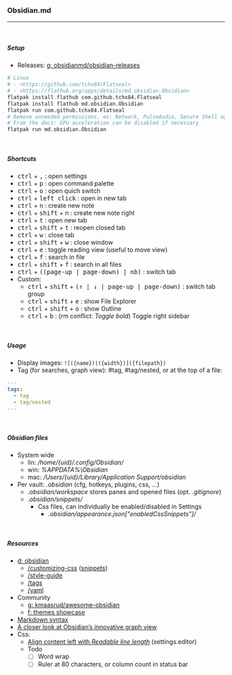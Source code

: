 ### Obsidian.md
---

<br />

##### Setup
- Releases: [g: obsidianmd/obsidian-releases](https://github.com/obsidianmd/obsidian-releases/releases/)

```sh
# Linux
# - <https://github.com/tchx84/Flatseal>
# - <https://flathub.org/apps/details/md.obsidian.Obsidian>
flatpak install flathub com.github.tchx84.Flatseal
flatpak install flathub md.obsidian.Obsidian
flatpak run com.github.tchx84.Flatseal
# Remove unneeded permissions, ex: Network, PulseAudio, Secure Shell agent
# From the docs: GPU acceleration can be disabled if necessary
flatpak run md.obsidian.Obsidian
```

<br />

##### Shortcuts
- <kbd>ctrl</kbd> + <kbd>,</kbd> : open settings
- <kbd>ctrl</kbd> + <kbd>p</kbd> : open command palette
- <kbd>ctrl</kbd> + <kbd>o</kbd> : open quich switch
- <kbd>ctrl</kbd> + <kbd>left click</kbd> : open in new tab
- <kbd>ctrl</kbd> + <kbd>n</kbd> : create new note
- <kbd>ctrl</kbd> + <kbd>shift</kbd> + <kbd>n</kbd> : create new note right
- <kbd>ctrl</kbd> + <kbd>t</kbd> : open new tab
- <kbd>ctrl</kbd> + <kbd>shift</kbd> + <kbd>t</kbd> : reopen closed tab
- <kbd>ctrl</kbd> + <kbd>w</kbd> : close tab
- <kbd>ctrl</kbd> + <kbd>shift</kbd> + <kbd>w</kbd> : close window
- <kbd>ctrl</kbd> + <kbd>e</kbd> : toggle reading view (useful to move view)
- <kbd>ctrl</kbd> + <kbd>f</kbd> : search in file
- <kbd>ctrl</kbd> + <kbd>shift</kbd> + <kbd>f</kbd> : search in all files
- <kbd>ctrl</kbd> + <kbd>((page-up | page-down) | nb)</kbd> : switch tab
- Custom:
  - <kbd>ctrl</kbd> + <kbd>shift</kbd> + <kbd>(↑ | ↓ | page-up | page-down)</kbd> : switch tab group
  - <kbd>ctrl</kbd> + <kbd>shift</kbd> + <kbd>e</kbd> : show File Explorer
  - <kbd>ctrl</kbd> + <kbd>shift</kbd> + <kbd>o</kbd> : show Outline
  - <kbd>ctrl</kbd> + <kbd>b</kbd> : (rm conflict: *Toggle bold*) Toggle right sidebar

<br />

##### Usage
- Display images: `![({name})|({width})]({filepath})`
- Tag (for searches, graph view): #tag, #tag/nested, or at the top of a file:

```yaml
---
tags:
  - tag
  - tag/nested
---
```

<br />

##### Obsidian files
- System wide
  - lin: */home/{uid}/.config/Obsidian/*
  - win: *%APPDATA%\Obsidian*
  - mac: */Users/{uid}/Library/Application Support/obsidian*
- Per vault: *.obsidian* (cfg, hotkeys, plugins, css, ...)
  - *.obsidian/workspace* stores panes and opened files (opt. *.gitignore*)
  - *.obsidian/snippets/*
    - Css files, can individually be enabled/disabled in Settings
      - *.obsidian/appearance.json["enabledCssSnippets"]/*

<br />

##### Resources
- [d: obsidian](<https://help.obsidian.md/Obsidian/Index>)
  - [/customizing-css](<https://help.obsidian.md/Advanced+topics/Customizing+CSS>) ([snippets](<https://github.com/Dmytro-Shulha/obsidian-css-snippets/tree/master/Snippets>))
  - [/style-guide](<https://help.obsidian.md/Contributing+to+Obsidian/Style+guide>)
  - [/tags](<https://help.obsidian.md/How+to/Working+with+tags>)
  - [/yaml](<https://help.obsidian.md/Advanced+topics/YAML+front+matter>)
- Community
  - [g: kmaasrud/awesome-obsidian](<https://github.com/kmaasrud/awesome-obsidian>)
  - [f: themes showcase](<https://forum.obsidian.md/t/meta-post-css-themes-showcase/76/1>)
- [Markdown syntax](<https://www.markdownguide.org/cheat-sheet/>)
- [A closer look at Obsidian’s innovative graph view](<https://mindmappingsoftwareblog.com/obsidian-graph-view/>)
- Css:
  - [Align content left with *Readable line length*](<https://forum.obsidian.md/t/large-margin-on-the-left-side-of-the-text-how-to-make-it-narrower/3265/8>) (settings.editor)
  - Todo
    - [ ] Word wrap
    - [ ] Ruler at 80 characters, or column count in status bar

<br />
